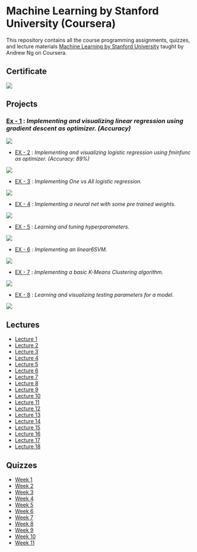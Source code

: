 # Machine Learning by Stanford University (Coursera)

This repository contains all the course programming assignments, quizzes, and lecture materials [Machine Learning by Stanford University](https://www.coursera.org/learn/machine-learning/) taught by Andrew Ng on Coursera.

<!-- ## Take Away

After completion, I gained an intermediate idea of some common machine learning algorithms and how they work. -->

## Certificate

[<img src='./Certificate_ML.PNG'>](https://coursera.org/share/533b2057a2643966af6b2df2586587b9)

<!-- ## Contents

- [Assignments](https://github.com/SHANK885/Machine-Learning-Andrew-Ng/tree/master/Assignments)
- [Lectures](https://github.com/SHANK885/Machine-Learning-Andrew-Ng/tree/master/Lectures)
- [Quizzes](https://github.com/SHANK885/Machine-Learning-Andrew-Ng/tree/master/Quizzes) -->

## Projects

### [Ex - 1](https://github.com/aghoshpro/Upskill-Myself/tree/main/Machine%20Learning/Projects/machine-learning-ex1) : _Implementing and visualizing linear regression using gradient descent as optimizer. (Accuracy)_

<img src="./Visualizations/ex1.png">

- [EX - 2](https://github.com/aghoshpro/Upskill-Myself/tree/main/Machine%20Learning/Projects/machine-learning-ex2) : _Implementing and visualizing logistic regression using fminfunc as optimizer. (Accuracy: 89%)_

<img src="./Visualizations/ex2.png">

- [EX - 3](https://github.com/aghoshpro/Upskill-Myself/tree/main/Machine%20Learning/Projects/machine-learning-ex3) : _Implementing One vs All logistic regression._

<img src="./Visualizations/ex3.png">

- [EX - 4](https://github.com/aghoshpro/Upskill-Myself/tree/main/Machine%20Learning/Projects/machine-learning-ex4) : _Implementing a neural net with some pre trained weights._

<img src="./Visualizations/ex4.png">

- [EX - 5](https://github.com/aghoshpro/Upskill-Myself/tree/main/Machine%20Learning/Projects/machine-learning-ex5) : _Learning and tuning hyperparameters._

<img src="./Visualizations/ex5.png">

- [EX - 6](https://github.com/aghoshpro/Upskill-Myself/tree/main/Machine%20Learning/Projects/machine-learning-ex6) : _Implementing an linear6SVM._

<img src="./Visualizations/ex6.png">

- [EX - 7](https://github.com/aghoshpro/Upskill-Myself/tree/main/Machine%20Learning/Projects/machine-learning-ex7) : _Implementing a basic K-Means Clustering algorithm._

<img src="./Visualizations/ex7.png">

- [EX - 8](https://github.com/aghoshpro/Upskill-Myself/tree/main/Machine%20Learning/Projects/machine-learning-ex8) : _Learning and visualizing testing parameters for a model._

<img src="./Visualizations/ex8.png">

## Lectures

- [Lecture 1](https://github.com/aghoshpro/Upskill-Myself/blob/main/Machine%20Learning/Lectures/Lecture1.pdf)
- [Lecture 2](https://github.com/aghoshpro/Upskill-Myself/blob/main/Machine%20Learning/Lectures/Lecture2.pdf)
- [Lecture 3](https://github.com/SHANK885/Machine-Learning-Andrew-Ng/blob/master/Lectures/Lecture3.pdf)
- [Lecture 4](https://github.com/SHANK885/Machine-Learning-Andrew-Ng/blob/master/Lectures/Lecture4.pdf)
- [Lecture 5](https://github.com/SHANK885/Machine-Learning-Andrew-Ng/blob/master/Lectures/Lecture5.pdf)
- [Lecture 6](https://github.com/SHANK885/Machine-Learning-Andrew-Ng/blob/master/Lectures/Lecture6.pdf)
- [Lecture 7](https://github.com/SHANK885/Machine-Learning-Andrew-Ng/blob/master/Lectures/Lecture7.pdf)
- [Lecture 8](https://github.com/SHANK885/Machine-Learning-Andrew-Ng/blob/master/Lectures/Lecture8.pdf)
- [Lecture 9](https://github.com/SHANK885/Machine-Learning-Andrew-Ng/blob/master/Lectures/Lecture9.pdf)
- [Lecture 10](https://github.com/SHANK885/Machine-Learning-Andrew-Ng/blob/master/Lectures/Lecture10.pdf)
- [Lecture 11](https://github.com/SHANK885/Machine-Learning-Andrew-Ng/blob/master/Lectures/Lecture11.pdf)
- [Lecture 12](https://github.com/SHANK885/Machine-Learning-Andrew-Ng/blob/master/Lectures/Lecture12.pdf)
- [Lecture 13](https://github.com/SHANK885/Machine-Learning-Andrew-Ng/blob/master/Lectures/Lecture13.pdf)
- [Lecture 14](https://github.com/SHANK885/Machine-Learning-Andrew-Ng/blob/master/Lectures/Lecture14.pdf)
- [Lecture 15](https://github.com/SHANK885/Machine-Learning-Andrew-Ng/blob/master/Lectures/Lecture15.pdf)
- [Lecture 16](https://github.com/SHANK885/Machine-Learning-Andrew-Ng/blob/master/Lectures/Lecture16.pdf)
- [Lecture 17](https://github.com/SHANK885/Machine-Learning-Andrew-Ng/blob/master/Lectures/Lecture17.pdf)
- [Lecture 18](https://github.com/SHANK885/Machine-Learning-Andrew-Ng/blob/master/Lectures/Lecture18.pdf)

## Quizzes

- [Week 1](https://github.com/SHANK885/Machine-Learning-Andrew-Ng/tree/master/Quizzes/Week%201)
- [Week 2](https://github.com/SHANK885/Machine-Learning-Andrew-Ng/tree/master/Quizzes/Week%202)
- [Week 3](https://github.com/SHANK885/Machine-Learning-Andrew-Ng/tree/master/Quizzes/Week%203)
- [Week 4](https://github.com/SHANK885/Machine-Learning-Andrew-Ng/tree/master/Quizzes/Week%204)
- [Week 5](https://github.com/SHANK885/Machine-Learning-Andrew-Ng/tree/master/Quizzes/Week%205)
- [Week 6](https://github.com/SHANK885/Machine-Learning-Andrew-Ng/tree/master/Quizzes/Week%206)
- [Week 7](https://github.com/SHANK885/Machine-Learning-Andrew-Ng/tree/master/Quizzes/Week%207)
- [Week 8](https://github.com/SHANK885/Machine-Learning-Andrew-Ng/tree/master/Quizzes/Week%208)
- [Week 9](https://github.com/SHANK885/Machine-Learning-Andrew-Ng/tree/master/Quizzes/Week%209)
- [Week 10](https://github.com/SHANK885/Machine-Learning-Andrew-Ng/tree/master/Quizzes/Week%2010)
- [Week 11](https://github.com/SHANK885/Machine-Learning-Andrew-Ng/tree/master/Quizzes/Week%2011)
